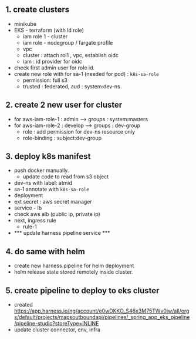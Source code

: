## 1. create clusters
- minikube
- EKS - terraform (with ld role)
  - iam role 1 - cluster
  - iam role - nodegroup / fargate profile
  - vpc
  - cluster : attach rol1 , vpc, establish oidc
  - iam : id provider for oidc
- check first admin user for role id.
- create new role with for sa-1 (needed for pod) : `k8s-sa-role`
  - permission: full s3
  - trusted : federated, aud : system:dev-ns

## 2. create 2 new user for cluster
- for aws-iam-role-1 : admin --> groups : system:masters
- for aws-iam-role-2 : develop --> groups : dev-group
  - role : add permission for dev-ns resource only
  - role-binding : subject:dev-group  

## 3. deploy k8s manifest
- push docker manually.
  - update code to read from s3 object 
- dev-ns with label: atmid
- sa-1 annotate  with  `k8s-sa-role`
- deployment
- ext secret : aws secret manager
- service - lb
- check aws alb (public ip, private ip)
- next, ingress rule
  - rule-1 
- *** update harness pipeline service ***

## 4. do same with helm
- create new harness pipeline for helm deployment
- helm release state stored remotely inside cluster.

## 5. create pipeline to deploy to eks cluster
- created https://app.harness.io/ng/account/e0wDKKO_S46x3M75TWv0iw/all/orgs/default/projects/mapsoutboundapi/pipelines/_spring_app_eks_pipeline/pipeline-studio?storeType=INLINE
- update cluster connector, env, infra